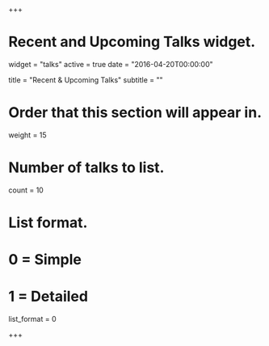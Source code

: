 +++
# Recent and Upcoming Talks widget.
widget = "talks"
active = true
date = "2016-04-20T00:00:00"

title = "Recent & Upcoming Talks"
subtitle = ""

# Order that this section will appear in.
weight = 15

# Number of talks to list.
count = 10

# List format.
#   0 = Simple
#   1 = Detailed
list_format = 0

+++

